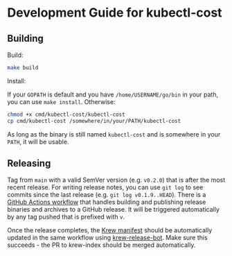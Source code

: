 # Development Guide for kubectl-cost

## Building

Build:

``` sh
make build
```

Install:

If your `GOPATH` is default and you have `/home/USERNAME/go/bin` in your path, you can use `make install`. Otherwise:

``` sh
chmod +x cmd/kubectl-cost/kubectl-cost
cp cmd/kubectl-cost /somewhere/in/your/PATH/kubectl-cost
```

As long as the binary is still named `kubectl-cost` and is somewhere in your `PATH`, it will be usable.

## Releasing

Tag from `main` with a valid SemVer version (e.g. `v0.2.0`) that is after the most recent release. For writing release notes, you can use `git log` to see commits since the last release (e.g. `git log v0.1.9..HEAD`). There is a [GitHub Actions workflow](https://github.com/kubecost/kubectl-cost/blob/v0.1.3/.github/workflows/build-release.yaml) that handles building and publishing release binaries and archives to a GitHub release. It will be triggered automatically by any tag pushed that is prefixed with `v`.

Once the release completes, the [Krew manifest](https://github.com/kubernetes-sigs/krew-index/pull/1158) should be automatically updated in the same workflow using [krew-release-bot](https://github.com/rajatjindal/krew-release-bot). Make sure this succeeds - the PR to krew-index should be merged automatically.

